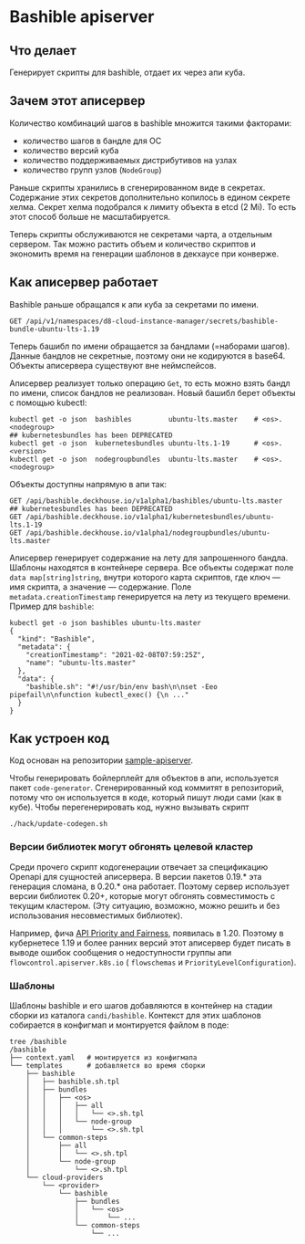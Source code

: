 # Bashible apiserver

## Что делает

Генерирует скрипты для bashible, отдает их через апи куба.

## Зачем этот аписервер

Количество комбинаций шагов в bashible множится такими факторами:

* количество шагов в бандле для ОС
* количество версий куба
* количество поддерживаемых дистрибутивов на узлах
* количество групп узлов (`NodeGroup`)

Раньше скрипты хранились в сгенерированном виде в секретах. Содержание этих секретов дополнительно копилось в едином
секрете хелма. Секрет хелма подобрался к лимиту объекта в etcd (2 Mi). То есть этот способ больше не масштабируется.

Теперь скрипты обслуживаются не секретами чарта, а отдельным сервером. Так можно растить объем и количество скриптов и
экономить время на генерации шаблонов в декхаусе при конверже.

## Как аписервер работает

Bashible раньше обращался к апи куба за секретами по имени.

```
GET /api/v1/namespaces/d8-cloud-instance-manager/secrets/bashible-bundle-ubuntu-lts-1.19
```

Теперь башибл по имени обращается за бандлами (=наборами шагов). Данные бандлов не секретные, поэтому они не кодируются
в base64. Объекты аписервера существуют вне неймспейсов.

Аписервер реализует только операцию `Get`, то есть можно взять бандл по имени, список бандлов не реализован. Новый
башибл берет объекты с помощью kubectl:

```shell
kubectl get -o json  bashibles         ubuntu-lts.master    # <os>.<nodegroup>
## kubernetesbundles has been DEPRECATED 
kubectl get -o json  kubernetesbundles ubuntu-lts.1-19      # <os>.<version>
kubectl get -o json  nodegroupbundles  ubuntu-lts.master    # <os>.<nodegroup>
```

Объекты доступны напрямую в апи так:

```
GET /api/bashible.deckhouse.io/v1alpha1/bashibles/ubuntu-lts.master
## kubernetesbundles has been DEPRECATED 
GET /api/bashible.deckhouse.io/v1alpha1/kubernetesbundles/ubuntu-lts.1-19
GET /api/bashible.deckhouse.io/v1alpha1/nodegroupbundles/ubuntu-lts.master
```

Аписервер генерирует содержание на лету для запрошенного бандла. Шаблоны находятся в контейнере сервера. Все объекты
содержат поле `data map[string]string`, внутри которого карта скриптов, где ключ — имя скрипта, а значение — содержание.
Поле `metadata.creationTimestamp` генерируется на лету из текущего времени. Пример для `bashible`:

```shell
kubectl get -o json bashibles ubuntu-lts.master
{
  "kind": "Bashible",
  "metadata": {
    "creationTimestamp": "2021-02-08T07:59:25Z",
    "name": "ubuntu-lts.master"
  },
  "data": {
    "bashible.sh": "#!/usr/bin/env bash\n\nset -Eeo pipefail\n\nfunction kubectl_exec() {\n ..."
  }
}
```

## Как устроен код

Код основан на репозитории [sample-apiserver](https://https://github.com/kubernetes/sample-apiserver).

Чтобы генерировать бойлерплейт для объектов в апи, используется пакет `code-generator`. Сгенерированный код коммитят в
репозиторий, потому что он используется в коде, который пишут люди сами (как в кубе). Чтобы перегенерировать код, нужно
вызывать скрипт

```shell
./hack/update-codegen.sh
```

### Версии библиотек могут обгонять целевой кластер

Среди прочего скрипт кодогенерации отвечает за спецификацию Openapi для сущностей аписервера. В версии пакетов 0.19.*
эта генерация сломана, в 0.20.* она работает. Поэтому сервер использует версии библиотек 0.20+, которые могут обгонять
совместимость с текущим кластером. (Эту ситуацию, возможно, можно решить и без использования несовместимых библиотек).

Например, фича [API Priority and Fairness](https://kubernetes.io/docs/concepts/cluster-administration/flow-control/),
появилась в 1.20. Поэтому в кубернетесе 1.19 и более ранних версий этот аписервер будет писать в выводе ошибок сообщения
о недоступности группы апи `flowcontrol.apiserver.k8s.io` ( `flowschemas` и `PriorityLevelConfiguration`).

### Шаблоны

Шаблоны bashible и его шагов добавляются в контейнер на стадии сборки из каталога `candi/bashible`. Контекст для этих
шаблонов собирается в конфигмап и монтируется файлом в поде:

```shell
tree /bashible
/bashible
├── context.yaml   # монтируется из конфигмапа
└── templates      # добавляется во время сборки
    ├── bashible
    │   ├── bashible.sh.tpl
    │   ├── bundles
    │   │   ├── <os>
    │   │   │   ├── all
    │   │   │   │   └── <>.sh.tpl
    │   │   │   └── node-group
    │   │   │       └── <>.sh.tpl
    │   └── common-steps
    │       ├── all
    │       │   └── <>.sh.tpl
    │       └── node-group
    │           └── <>.sh.tpl
    └── cloud-providers
        └── <provider>
            └── bashible
                ├── bundles
                │   └── <os>
                │       └── ...
                └── common-steps
                    └── ...
```
